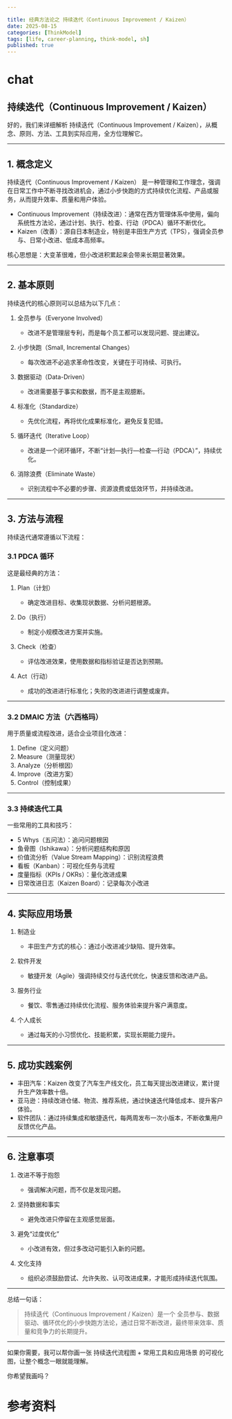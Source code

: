 ```yaml
---

title: 经典方法论之 持续迭代（Continuous Improvement / Kaizen）
date: 2025-08-15
categories: [ThinkModel]
tags: [life, career-planning, think-model, sh]
published: true
---
```


# chat

##  持续迭代（Continuous Improvement / Kaizen）

好的，我们来详细解析 持续迭代（Continuous Improvement / Kaizen），从概念、原则、方法、工具到实际应用，全方位理解它。

---

## 1. 概念定义

持续迭代（Continuous Improvement / Kaizen） 是一种管理和工作理念，强调在日常工作中不断寻找改进机会，通过小步快跑的方式持续优化流程、产品或服务，从而提升效率、质量和用户体验。

* Continuous Improvement（持续改进）：通常在西方管理体系中使用，偏向系统性方法论，通过计划、执行、检查、行动（PDCA）循环不断优化。
* Kaizen（改善）：源自日本制造业，特别是丰田生产方式（TPS），强调全员参与、日常小改进、低成本高频率。

核心思想是：大变革很难，但小改进积累起来会带来长期显著效果。

---

## 2. 基本原则

持续迭代的核心原则可以总结为以下几点：

1. 全员参与（Everyone Involved）

   * 改进不是管理层专利，而是每个员工都可以发现问题、提出建议。
2. 小步快跑（Small, Incremental Changes）

   * 每次改进不必追求革命性改变，关键在于可持续、可执行。
3. 数据驱动（Data-Driven）

   * 改进需要基于事实和数据，而不是主观臆断。
4. 标准化（Standardize）

   * 先优化流程，再将优化成果标准化，避免反复犯错。
5. 循环迭代（Iterative Loop）

   * 改进是一个闭环循环，不断“计划—执行—检查—行动（PDCA）”，持续优化。
6. 消除浪费（Eliminate Waste）

   * 识别流程中不必要的步骤、资源浪费或低效环节，并持续改进。

---

## 3. 方法与流程

持续迭代通常遵循以下流程：

### 3.1 PDCA 循环

这是最经典的方法：

1. Plan（计划）

   * 确定改进目标、收集现状数据、分析问题根源。
2. Do（执行）

   * 制定小规模改进方案并实施。
3. Check（检查）

   * 评估改进效果，使用数据和指标验证是否达到预期。
4. Act（行动）

   * 成功的改进进行标准化；失败的改进进行调整或废弃。

---

### 3.2 DMAIC 方法（六西格玛）

用于质量或流程改进，适合企业项目化改进：

1. Define（定义问题）
2. Measure（测量现状）
3. Analyze（分析根因）
4. Improve（改进方案）
5. Control（控制成果）

---

### 3.3 持续迭代工具

一些常用的工具和技巧：

* 5 Whys（五问法）：追问问题根因
* 鱼骨图（Ishikawa）：分析问题结构和原因
* 价值流分析（Value Stream Mapping）：识别流程浪费
* 看板（Kanban）：可视化任务与流程
* 度量指标（KPIs / OKRs）：量化改进成果
* 日常改进日志（Kaizen Board）：记录每次小改进

---

## 4. 实际应用场景

1. 制造业

   * 丰田生产方式的核心：通过小改进减少缺陷、提升效率。

2. 软件开发

   * 敏捷开发（Agile）强调持续交付与迭代优化，快速反馈和改进产品。

3. 服务行业

   * 餐饮、零售通过持续优化流程、服务体验来提升客户满意度。

4. 个人成长

   * 通过每天的小习惯优化、技能积累，实现长期能力提升。

---

## 5. 成功实践案例

* 丰田汽车：Kaizen 改变了汽车生产线文化，员工每天提出改进建议，累计提升生产效率数十倍。
* 亚马逊：持续改进仓储、物流、推荐系统，通过快速迭代降低成本、提升客户体验。
* 软件团队：通过持续集成和敏捷迭代，每两周发布一次小版本，不断收集用户反馈优化产品。

---

## 6. 注意事项

1. 改进不等于抱怨

   * 强调解决问题，而不仅是发现问题。

2. 坚持数据和事实

   * 避免改进只停留在主观感觉层面。

3. 避免“过度优化”

   * 小改进有效，但过多改动可能引入新的问题。

4. 文化支持

   * 组织必须鼓励尝试、允许失败、认可改进成果，才能形成持续迭代氛围。

---

总结一句话：

> 持续迭代（Continuous Improvement / Kaizen）是一个 全员参与、数据驱动、循环优化的小步快跑方法论，通过日常不断改进，最终带来效率、质量和竞争力的长期提升。

---

如果你需要，我可以帮你画一张 持续迭代流程图 + 常用工具和应用场景 的可视化图，让整个概念一眼就能理解。

你希望我画吗？


# 参考资料


